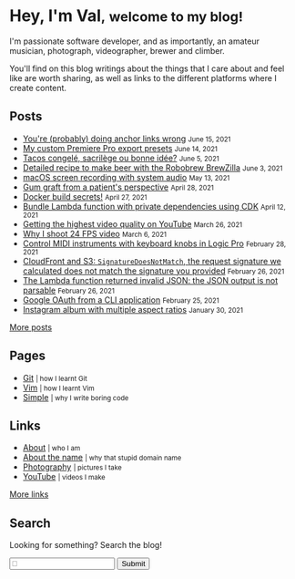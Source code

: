 # Hey, I'm Val<small>,</small> <small>welcome to my blog!</small>

I'm passionate software developer, and as importantly, an amateur
musician, photograph, videographer, brewer and climber.

You'll find on this blog writings about the things that I care about and
feel like are worth sharing, as well as links to the different platforms
where I create content.

## Posts

<div class="links posts">

* [You're (probably) doing anchor links wrong](2021/06/you-re-probably-doing-anchor-links-wrong.md) <small>June 15, 2021</small>
* [My custom Premiere Pro export presets](2021/06/my-custom-premiere-pro-export-presets.md) <small>June 14, 2021</small>
* [Tacos congelé, sacrilège ou bonne idée?](2021/06/tacos-congele-sacrilege-ou-bonne-idee.md) <small>June 5, 2021</small>
* [Detailed recipe to make beer with the Robobrew BrewZilla](2021/06/detailed-recipe-to-make-beer-with-the-robobrew-brewzilla.md) <small>June 3, 2021</small>
* [macOS screen recording with system audio](2021/05/macos-screen-recording-with-system-audio.md) <small>May 13, 2021</small>
* [Gum graft from a patient's perspective](2021/04/gum-graft-from-a-patient-s-perspective.md) <small>April 28, 2021</small>
* [Docker build secrets!](2021/04/docker-build-secrets.md) <small>April 27, 2021</small>
* [Bundle Lambda function with private dependencies using CDK](2021/04/bundle-lambda-function-with-private-dependencies-using-cdk.md) <small>April 12, 2021</small>
* [Getting the highest video quality on YouTube](2021/03/getting-the-highest-video-quality-on-youtube.md) <small>March 26, 2021</small>
* [Why I shoot 24 FPS video](2021/03/why-i-shoot-24-fps-video.md) <small>March 6, 2021</small>
* [Control MIDI instruments with keyboard knobs in Logic Pro](2021/02/control-midi-instruments-keyboard-knobs-logic-pro.md) <small>February 28, 2021</small>
* [CloudFront and S3: `SignatureDoesNotMatch`, the request signature we calculated does not match the signature you provided](2021/02/cloudfront-s3-signature-does-not-match.md) <small>February 26, 2021</small>
* [The Lambda function returned invalid JSON: the JSON output is not parsable](2021/02/lambda-json-output-not-parsable.md) <small>February 26, 2021</small>
* [Google OAuth from a CLI application](2021/02/google-oauth-from-cli-application.md) <small>February 25, 2021</small>
* [Instagram album with multiple aspect ratios](2021/01/instagram-album-with-multiple-aspect-ratios.md) <small>January 30, 2021</small>

[More posts](posts.md)

</div>

## Pages

<div class="links">

* [Git](resources/git.md) <small>| how I learnt Git</small>
* [Vim](resources/vim.md) <small>| how I learnt Vim</small>
* [Simple](resources/simple.md) <small>| why I write boring code</small>

</div>

## Links

<div class="links">

* [About](val.md) <small>| who I am</small>
* [About the name](about-the-name.md) <small>| why that stupid domain name</small>
* [Photography](https://photography.codejam.info/) <small>| pictures I take</small>
* [YouTube](https://www.youtube.com/FunkyVal) <small>| videos I make</small>

[More links](val.md#links)

</div>

## Search

<form class="search" onsubmit="return onSearchSubmit(this)">
  <p>Looking for something? Search the blog!</p>
  <p>
    <input type="text" name="query" placeholder="🔎">
    <button type="submit">Submit</button>
  </p>
  <div class="links posts"></div>
  <div class="message"></div>
</form>
